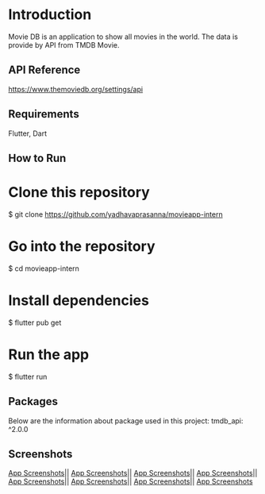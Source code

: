 
# Introduction

Movie DB is an application to show all movies in the world. The data is provide by API from TMDB Movie.


## API Reference

https://www.themoviedb.org/settings/api
## Requirements
Flutter,
Dart
## How to Run


# Clone this repository
$ git clone https://github.com/yadhavaprasanna/movieapp-intern

# Go into the repository
$ cd movieapp-intern

# Install dependencies
$ flutter pub get

# Run the app
$ flutter run



## Packages
Below are the information about package used in this project:
tmdb_api: ^2.0.0
## Screenshots

[App Screenshots](https://ibb.co/0s2yPP3)||
[App Screenshots](https://ibb.co/12Twgby)||
[App Screenshots](https://ibb.co/p0S5QQJ)||
[App Screenshots](https://ibb.co/J7XWJkk)||
[App Screenshots](https://ibb.co/y8KCvv3)||
[App Screenshots](https://ibb.co/CB8CqvT)||
[App Screenshots](https://ibb.co/txy1yj9)||
[App Screenshots](https://ibb.co/Pw1tJ5W)

